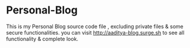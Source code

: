 # Personal-Blog
This is my Personal Blog source code file , excluding private files & some secure functionalities. you can visit http://aaditya-blog.surge.sh to see all functionality & complete look.
